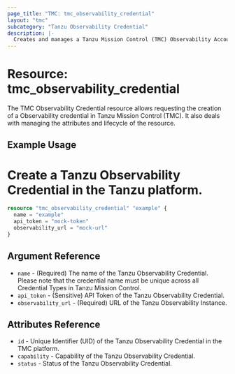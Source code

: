 ```yaml
---
page_title: "TMC: tmc_observability_credential"
layout: "tmc"
subcategory: "Tanzu Observability Credential"
description: |-
  Creates and manages a Tanzu Mission Control (TMC) Observability Account Credential.
---
```


# Resource: tmc_observability_credential

The TMC Observability Credential resource allows requesting the creation of a Observability credential in Tanzu Mission Control (TMC). It also deals with managing the attributes and lifecycle of the resource.

## Example Usage
# Create a Tanzu Observability Credential in the Tanzu platform.
```terraform
resource "tmc_observability_credential" "example" {
  name = "example"
  api_token = "mock-token"
  observability_url = "mock-url"
}
```

## Argument Reference

* `name` - (Required) The name of the Tanzu Observability Credential. Please note that the credential name must be unique across all Credential Types in Tanzu Mission Control.
* `api_token` - (Sensitive) API Token of the Tanzu Observability Credential.
* `observability_url` - (Required) URL of the Tanzu Observability Instance.

## Attributes Reference

* `id` - Unique Identifier (UID) of the Tanzu Observability Credential in the TMC platform.
* `capability` - Capability of the Tanzu Observability Credential.
* `status` - Status of the Tanzu Observability Credential.